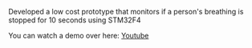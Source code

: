 Developed a low cost prototype that monitors if a person's breathing is stopped for 10 seconds using STM32F4

You can watch a demo over here: [Youtube](https://youtu.be/Rt3FptTMewo)

